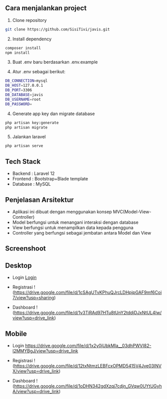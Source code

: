 ## Cara menjalankan project

1.  Clone repository

```bash
git clone https://github.com/SisiTivi/javis.git
```

2.  Install dependency

```bash
composer install
npm install
```

3. Buat .env baru berdasarkan .env.example

4. Atur .env sebagai berikut:

```bash
DB_CONNECTION=mysql
DB_HOST=127.0.0.1
DB_PORT=3306
DB_DATABASE=javis
DB_USERNAME=root
DB_PASSWORD=
```

4. Generate app key dan migrate database

```bash
php artisan key:generate
php artisan migrate
```

5. Jalankan laravel

```bash
php artisan serve
```

## Tech Stack

-   Backend : Laravel 12
-   Frontend : Bootstrap+Blade template
-   Database : MySQL

## Penjelasan Arsitektur

-   Aplikasi ini dibuat dengan menggunakan konsep MVC(Model-View-Controller)
-   Model berfungsi untuk menangani interaksi dengan database
-   View berfungsi untuk menampilkan data kepada pengguna
-   Controller yang berfungsi sebagai jembatan antara Model dan View

## Screenshoot

## Desktop

-   Login
    [Login](https://drive.google.com/uc?export=view&id=ID_GAMBAR)

-   Registrasi
    !(https://drive.google.com/file/d/1cSAgUTvKPhuQJrcLDHpjpGAF9mf6Coi7/view?usp=sharing)

-   Dashboard
    !(https://drive.google.com/file/d/1v3TiRAd97HTu8tUnY2tddjDJxNtUL4Iw/view?usp=drive_link)

## Mobile

-   Login
    https://drive.google.com/file/d/1x2y0jUbkMIa__03dhPWVI82-l2MMYBgJ/view?usp=drive_link

-   Registrasi
    !(https://drive.google.com/file/d/12txNtmzLEBFcxOPMD5415V4Jve03INVX/view?usp=drive_link)

-   Dashboard
    !(https://drive.google.com/file/d/1oDHN342gdXzqj7cdjn_GVqw0UYtUGyhA/view?usp=drive_link)
